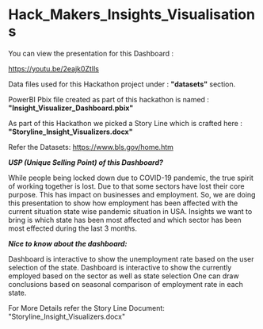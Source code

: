 # Hack_Makers_Insights_Visualisations

You can view the presentation for this Dashboard :

https://youtu.be/2eajk0ZtIls

Data files used for this Hackathon project under : **"datasets"** section.

PowerBI Pbix file created as part of this hackathon is named : **"Insight_Visualizer_Dashboard.pbix"**

As part of this Hackathon we picked a Story Line which is crafted here : **"Storyline_Insight_Visualizers.docx"**


Refer the Datasets: https://www.bls.gov/home.htm


***USP (Unique Selling Point) of this Dashboard?***

While people being locked down due to COVID-19 pandemic, the true spirit of working together is lost. Due to that some sectors have lost their core purpose. This has impact on businesses and employment. So, we are doing this presentation to show how employment has been affected with the current situation state wise pandemic situation in USA.
Insights we want to bring is which state has been most affected and which sector has been most effected during the last 3 months. 


***Nice to know about the dashboard:***

Dashboard is interactive to show the unemployment rate based on the user selection of the state.
Dashboard is interactive to show the currently employed based on the sector as well as state selection
One can draw conclusions based on seasonal comparison of employment rate in each state.

For More Details refer the Story Line Document: "Storyline_Insight_Visualizers.docx"
